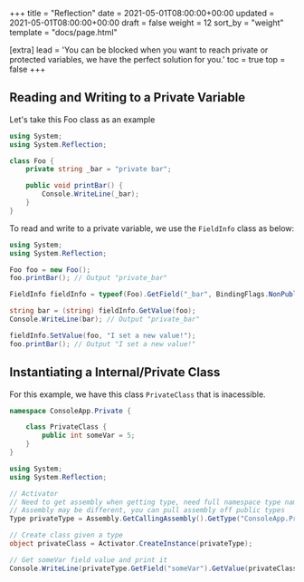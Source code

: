 +++
title = "Reflection"
date = 2021-05-01T08:00:00+00:00
updated = 2021-05-01T08:00:00+00:00
draft = false
weight = 12
sort_by = "weight"
template = "docs/page.html"

[extra]
lead = 'You can be blocked when you want to reach private or protected variables, we have the perfect solution for you.'
toc = true
top = false
+++

## Reading and Writing to a Private Variable

Let's take this Foo class as an example

```C#
using System;
using System.Reflection;

class Foo {
    private string _bar = "private bar";

    public void printBar() {
        Console.WriteLine(_bar);
    }
}
```

To read and write to a private variable, we use the `FieldInfo` class as below:

```C#
using System;
using System.Reflection;

Foo foo = new Foo();
foo.printBar(); // Output "private_bar"

FieldInfo fieldInfo = typeof(Foo).GetField("_bar", BindingFlags.NonPublic | BindingFlags.Instance);

string bar = (string) fieldInfo.GetValue(foo);
Console.WriteLine(bar); // Output "private_bar"

fieldInfo.SetValue(foo, "I set a new value!");
foo.printBar(); // Output "I set a new value!"
```

## Instantiating a Internal/Private Class

For this example, we have this class `PrivateClass` that is inacessible.

```C#
namespace ConsoleApp.Private {

    class PrivateClass {
        public int someVar = 5;
    }
}
```

```C#
using System;
using System.Reflection;

// Activator
// Need to get assembly when getting type, need full namespace type name as well.
// Assembly may be different, you can pull assembly off public types
Type privateType = Assembly.GetCallingAssembly().GetType("ConsoleApp.Private.PrivateClass");

// Create class given a type
object privateClass = Activator.CreateInstance(privateType);

// Get someVar field value and print it
Console.WriteLine(privateType.GetField("someVar").GetValue(privateClass));
```